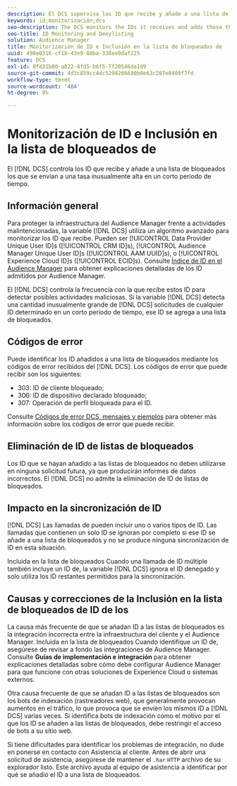 ```yaml
---
description: El DCS supervisa los ID que recibe y añade a una lista de bloqueados los que se envían a una tasa inusualmente alta en un corto período de tiempo.
keywords: id;monitorización;dcs
seo-description: The DCS monitors the IDs it receives and adds those that are being sent at an unusually high rate over a short period of time to a deny list.
seo-title: ID Monitoring and Denylisting
solution: Audience Manager
title: Monitorización de ID e Inclusión en la lista de bloqueados de
uuid: 498e0316-cf1b-43e9-88ba-338ee0daf225
feature: DCS
exl-id: 8fd31b00-a822-4fd5-b6f5-7f20546da1d9
source-git-commit: 4d3c859cc4dc5294286680b0e63c287e0409f7fd
workflow-type: tm+mt
source-wordcount: '484'
ht-degree: 0%

---
```


# Monitorización de ID e Inclusión en la lista de bloqueados de

El [!DNL DCS] controla los ID que recibe y añade a una lista de bloqueados los que se envían a una tasa inusualmente alta en un corto periodo de tiempo.

## Información general

Para proteger la infraestructura del Audience Manager frente a actividades malintencionadas, la variable [!DNL DCS] utiliza un algoritmo avanzado para monitorizar los ID que recibe. Pueden ser [!UICONTROL Data Provider Unique User ID]s ([!UICONTROL CRM ID]s), [!UICONTROL Audience Manager Unique User ID]s ([!UICONTROL AAM UUID]s), o [!UICONTROL Experience Cloud ID]s ([!UICONTROL ECID]s). Consulte [Índice de ID en el Audience Manager](../../../reference/ids-in-aam.md) para obtener explicaciones detalladas de los ID admitidos por Audience Manager.

El [!DNL DCS] controla la frecuencia con la que recibe estos ID para detectar posibles actividades maliciosas. Si la variable [!DNL DCS] detecta una cantidad inusualmente grande de [!DNL DCS] solicitudes de cualquier ID determinado en un corto período de tiempo, ese ID se agrega a una lista de bloqueados.

## Códigos de error

Puede identificar los ID añadidos a una lista de bloqueados mediante los códigos de error recibidos del [!DNL DCS]. Los códigos de error que puede recibir son los siguientes:

* 303: ID de cliente bloqueado;
* 306: ID de dispositivo declarado bloqueado;
* 307: Operación de perfil bloqueada para el ID.

Consulte [Códigos de error DCS, mensajes y ejemplos](dcs-error-codes.md) para obtener más información sobre los códigos de error que puede recibir.

## Eliminación de ID de listas de bloqueados

Los ID que se hayan añadido a las listas de bloqueados no deben utilizarse en ninguna solicitud futura, ya que producirán informes de datos incorrectos. El [!DNL DCS] no admite la eliminación de ID de listas de bloqueados.

## Impacto en la sincronización de ID

[!DNL DCS] Las llamadas de pueden incluir uno o varios tipos de ID. Las llamadas que contienen un solo ID se ignoran por completo si ese ID se añade a una lista de bloqueados y no se produce ninguna sincronización de ID en esta situación.

Incluida en la lista de bloqueados Cuando una llamada de ID múltiple también incluye un ID de, la variable [!DNL DCS] ignora el ID denegado y solo utiliza los ID restantes permitidos para la sincronización.

## Causas y correcciones de la Inclusión en la lista de bloqueados de ID de los

La causa más frecuente de que se añadan ID a las listas de bloqueados es la integración incorrecta entre la infraestructura del cliente y el Audience Manager. Incluida en la lista de bloqueados Cuando identifique un ID de, asegúrese de revisar a fondo las integraciones de Audience Manager. Consulte **Guías de implementación e integración** para obtener explicaciones detalladas sobre cómo debe configurar Audience Manager para que funcione con otras soluciones de Experience Cloud o sistemas externos.

Otra causa frecuente de que se añadan ID a las listas de bloqueados son los bots de indexación (rastreadores web), que generalmente provocan aumentos en el tráfico, lo que provoca que se envíen los mismos ID a [!DNL DCS] varias veces. Si identifica bots de indexación como el motivo por el que los ID se añaden a las listas de bloqueados, debe restringir el acceso de bots a su sitio web.

Si tiene dificultades para identificar los problemas de integración, no dude en ponerse en contacto con Asistencia al cliente. Antes de abrir una solicitud de asistencia, asegúrese de mantener el `.har` `HTTP` archivo de su explorador listo. Este archivo ayuda al equipo de asistencia a identificar por qué se añadió el ID a una lista de bloqueados.
